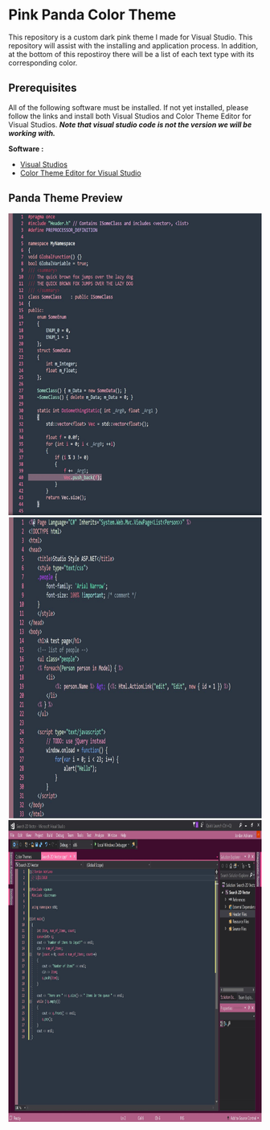<!--https://studiostyl.es/schemes/pink-panda-1-->

# Pink Panda Color Theme 
 This repository is a custom dark pink theme I made for Visual Studio. This repository will assist with the installing and application process. In addition, at the bottom of this repostiroy there will be a list of each text type with its corresponding color. 
 
## Prerequisites

All of the following software must be installed. If not yet installed, please follow the links and install both Visual Studios and Color Theme Editor for Visual Studios. ***Note that visual studio code is not the version we will be working with.***

**Software :** 
- [Visual Studios](https://visualstudio.microsoft.com/)
- [Color Theme Editor for Visual Studio](https://marketplace.visualstudio.com/items?itemName=VisualStudioPlatformTeam.VisualStudio2017ColorThemeEditor)






## Panda Theme Preview 

<img src="Repository Images/c++ Sample code.JPG" width="1200" height="600">

<img src="Repository Images/HTML Sample Code.JPG" width="1200" height="600">

<img src="Repository Images/Visual Studio Pink Panda Theme.JPG" width="1200" height="600">



